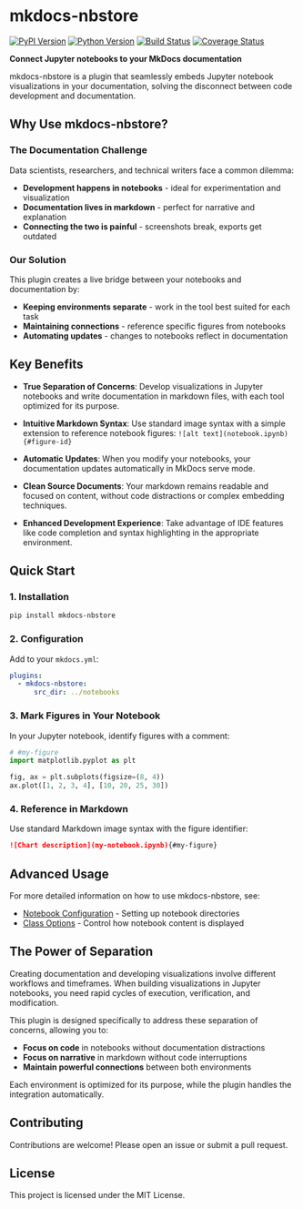 # mkdocs-nbstore

[![PyPI Version][pypi-v-image]][pypi-v-link]
[![Python Version][python-v-image]][python-v-link]
[![Build Status][GHAction-image]][GHAction-link]
[![Coverage Status][codecov-image]][codecov-link]

<strong>Connect Jupyter notebooks to your MkDocs documentation</strong>

mkdocs-nbstore is a plugin that seamlessly embeds Jupyter notebook
visualizations in your documentation, solving the disconnect between
code development and documentation.

## Why Use mkdocs-nbstore?

### The Documentation Challenge

Data scientists, researchers, and technical writers face a common dilemma:

- **Development happens in notebooks** - ideal for experimentation and visualization
- **Documentation lives in markdown** - perfect for narrative and explanation
- **Connecting the two is painful** - screenshots break, exports get outdated

### Our Solution

This plugin creates a live bridge between your notebooks and documentation by:

- **Keeping environments separate** - work in the tool best suited for each task
- **Maintaining connections** - reference specific figures from notebooks
- **Automating updates** - changes to notebooks reflect in documentation

## Key Benefits

- **True Separation of Concerns**:
  Develop visualizations in Jupyter notebooks and write documentation
  in markdown files, with each tool optimized for its purpose.

- **Intuitive Markdown Syntax**:
  Use standard image syntax with a simple extension to reference
  notebook figures: `![alt text](notebook.ipynb){#figure-id}`

- **Automatic Updates**:
  When you modify your notebooks, your documentation updates
  automatically in MkDocs serve mode.

- **Clean Source Documents**:
  Your markdown remains readable and focused on content, without
  code distractions or complex embedding techniques.

- **Enhanced Development Experience**:
  Take advantage of IDE features like code completion and syntax
  highlighting in the appropriate environment.

## Quick Start

### 1. Installation

```bash
pip install mkdocs-nbstore
```

### 2. Configuration

Add to your `mkdocs.yml`:

```yaml
plugins:
  - mkdocs-nbstore:
      src_dir: ../notebooks
```

### 3. Mark Figures in Your Notebook

In your Jupyter notebook, identify figures with a comment:

```python
# #my-figure
import matplotlib.pyplot as plt

fig, ax = plt.subplots(figsize=(8, 4))
ax.plot([1, 2, 3, 4], [10, 20, 25, 30])
```

### 4. Reference in Markdown

Use standard Markdown image syntax with the figure identifier:

```markdown
![Chart description](my-notebook.ipynb){#my-figure}
```

## Advanced Usage

For more detailed information on how to use mkdocs-nbstore, see:

- [Notebook Configuration](usage/notebook.md) - Setting up notebook directories
- [Class Options](usage/class.md) - Control how notebook content is displayed
<!-- - [Workflow Tips](usage/workflow.md) - Best practices for documentation -->

## The Power of Separation

Creating documentation and developing visualizations involve different
workflows and timeframes. When building visualizations in Jupyter notebooks,
you need rapid cycles of execution, verification, and modification.

This plugin is designed specifically to address these separation of
concerns, allowing you to:

- **Focus on code** in notebooks without documentation distractions
- **Focus on narrative** in markdown without code interruptions
- **Maintain powerful connections** between both environments

Each environment is optimized for its purpose, while the plugin
handles the integration automatically.

## Contributing

Contributions are welcome! Please open an issue or submit a pull request.

## License

This project is licensed under the MIT License.

<!-- Badges -->
[pypi-v-image]: https://img.shields.io/pypi/v/mkdocs-nbstore.svg
[pypi-v-link]: https://pypi.org/project/mkdocs-nbstore/
[python-v-image]: https://img.shields.io/pypi/pyversions/mkdocs-nbstore.svg
[python-v-link]: https://pypi.org/project/mkdocs-nbstore
[GHAction-image]: https://github.com/daizutabi/mkdocs-nbstore/actions/workflows/ci.yaml/badge.svg?branch=main&event=push
[GHAction-link]: https://github.com/daizutabi/mkdocs-nbstore/actions?query=event%3Apush+branch%3Amain
[codecov-image]: https://codecov.io/github/daizutabi/mkdocs-nbstore/coverage.svg?branch=main
[codecov-link]: https://codecov.io/github/daizutabi/mkdocs-nbstore?branch=main
